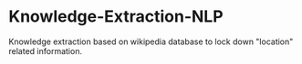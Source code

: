 # Knowledge-Extraction-NLP
Knowledge extraction based on wikipedia database to lock down "location" related information.
